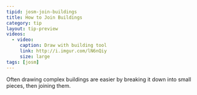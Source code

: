 ```yaml
---
tipid: josm-join-buildings
title: How to Join Buildings
category: tip
layout: tip-preview
videos:
  - video:
     caption: Draw with building tool
     link: http://i.imgur.com/lN6nQiy
     size: large
tags: [josm]
---
```


Often drawing complex buildings are easier by breaking it down into small pieces, then joining them. 
